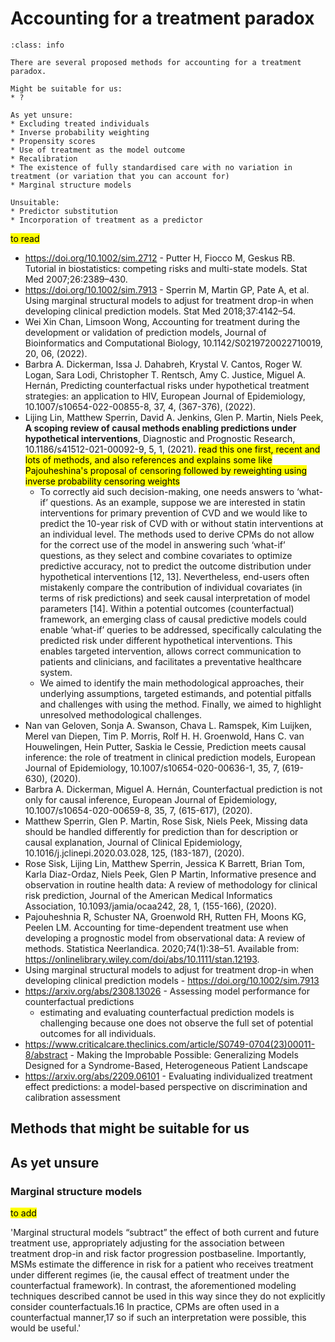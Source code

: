 # Accounting for a treatment paradox

`````{admonition} Executive summary
:class: info

There are several proposed methods for accounting for a treatment paradox.

Might be suitable for us:
* ?

As yet unsure:
* Excluding treated individuals
* Inverse probability weighting
* Propensity scores
* Use of treatment as the model outcome
* Recalibration
* The existence of fully standardised care with no variation in treatment (or variation that you can account for)
* Marginal structure models

Unsuitable:
* Predictor substitution
* Incorporation of treatment as a predictor
`````

<mark>to read</mark>

* https://doi.org/10.1002/sim.2712 - Putter H, Fiocco M, Geskus RB. Tutorial in biostatistics: competing risks and multi-state models. Stat Med 2007;26:2389–430.
* https://doi.org/10.1002/sim.7913 - Sperrin M, Martin GP, Pate A, et al. Using marginal structural models to adjust for treatment drop-in when developing clinical prediction models. Stat Med 2018;37:4142–54.
* Wei Xin Chan, Limsoon Wong, Accounting for treatment during the development or validation of prediction models, Journal of Bioinformatics and Computational Biology, 10.1142/S0219720022710019, 20, 06, (2022).
* Barbra A. Dickerman, Issa J. Dahabreh, Krystal V. Cantos, Roger W. Logan, Sara Lodi, Christopher T. Rentsch, Amy C. Justice, Miguel A. Hernán, Predicting counterfactual risks under hypothetical treatment strategies: an application to HIV, European Journal of Epidemiology, 10.1007/s10654-022-00855-8, 37, 4, (367-376), (2022).
* Lijing Lin, Matthew Sperrin, David A. Jenkins, Glen P. Martin, Niels Peek, **A scoping review of causal methods enabling predictions under hypothetical interventions**, Diagnostic and Prognostic Research, 10.1186/s41512-021-00092-9, 5, 1, (2021). <mark>read this one first, recent and lots of methods, and also references and explains some like Pajouheshina's proposal of censoring followed by reweighting using inverse probability censoring weights</mark>
    * To correctly aid such decision-making, one needs answers to ‘what-if’ questions. As an example, suppose we are interested in statin interventions for primary prevention of CVD and we would like to predict the 10-year risk of CVD with or without statin interventions at an individual level. The methods used to derive CPMs do not allow for the correct use of the model in answering such ‘what-if’ questions, as they select and combine covariates to optimize predictive accuracy, not to predict the outcome distribution under hypothetical interventions [12, 13]. Nevertheless, end-users often mistakenly compare the contribution of individual covariates (in terms of risk predictions) and seek causal interpretation of model parameters [14]. Within a potential outcomes (counterfactual) framework, an emerging class of causal predictive models could enable ‘what-if’ queries to be addressed, specifically calculating the predicted risk under different hypothetical interventions. This enables targeted intervention, allows correct communication to patients and clinicians, and facilitates a preventative healthcare system.
    * We aimed to identify the main methodological approaches, their underlying assumptions, targeted estimands, and potential pitfalls and challenges with using the method. Finally, we aimed to highlight unresolved methodological challenges.
* Nan van Geloven, Sonja A. Swanson, Chava L. Ramspek, Kim Luijken, Merel van Diepen, Tim P. Morris, Rolf H. H. Groenwold, Hans C. van Houwelingen, Hein Putter, Saskia le Cessie, Prediction meets causal inference: the role of treatment in clinical prediction models, European Journal of Epidemiology, 10.1007/s10654-020-00636-1, 35, 7, (619-630), (2020).
* Barbra A. Dickerman, Miguel A. Hernán, Counterfactual prediction is not only for causal inference, European Journal of Epidemiology, 10.1007/s10654-020-00659-8, 35, 7, (615-617), (2020).
* Matthew Sperrin, Glen P. Martin, Rose Sisk, Niels Peek, Missing data should be handled differently for prediction than for description or causal explanation, Journal of Clinical Epidemiology, 10.1016/j.jclinepi.2020.03.028, 125, (183-187), (2020).
* Rose Sisk, Lijing Lin, Matthew Sperrin, Jessica K Barrett, Brian Tom, Karla Diaz-Ordaz, Niels Peek, Glen P Martin, Informative presence and observation in routine health data: A review of methodology for clinical risk prediction, Journal of the American Medical Informatics Association, 10.1093/jamia/ocaa242, 28, 1, (155-166), (2020).
* Pajouheshnia R, Schuster NA, Groenwold RH, Rutten FH, Moons KG, Peelen LM. Accounting for time-dependent treatment use when developing a prognostic model from observational data: A review of methods. Statistica Neerlandica. 2020;74(1):38–51. Available from: https://onlinelibrary.wiley.com/doi/abs/10.1111/stan.12193.
* Using marginal structural models to adjust for treatment drop-in when developing clinical prediction models - https://doi.org/10.1002/sim.7913
* https://arxiv.org/abs/2308.13026 - Assessing model performance for counterfactual predictions
    * estimating and evaluating counterfactual prediction models is challenging because one does not observe the full set of potential outcomes for all individuals.
* https://www.criticalcare.theclinics.com/article/S0749-0704(23)00011-8/abstract - Making the Improbable Possible: Generalizing Models Designed for a Syndrome-Based, Heterogeneous Patient Landscape
* https://arxiv.org/abs/2209.06101 - Evaluating individualized treatment effect predictions: a model-based perspective on discrimination and calibration assessment

## Methods that might be suitable for us

## As yet unsure

### Marginal structure models

<mark>to add</mark>

'Marginal structural models “subtract” the effect of both current and future treatment use, appropriately adjusting for the association between treatment drop-in and risk factor progression postbaseline. Importantly, MSMs estimate the difference in risk for a patient who receives treatment under different regimes (ie, the causal effect of treatment under the counterfactual framework). In contrast, the aforementioned modeling techniques described cannot be used in this way since they do not explicitly consider counterfactuals.16 In practice, CPMs are often used in a counterfactual manner,17 so if such an interpretation were possible, this would be useful.'
